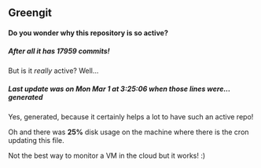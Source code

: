 ## Greengit

#### Do you wonder why this repository is so active?

##### After all it has 17959 commits!

But is it *really* active? Well...

##### Last update was on Mon Mar 1 at 3:25:06 when those lines were... generated

Yes, generated, because it certainly helps a lot to have such an active repo!

Oh and there was **25%** disk usage on the machine
where there is the cron updating this file.

Not the best way to monitor a VM in the cloud but it works! :)
